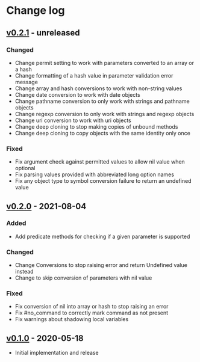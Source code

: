 # Change log

## [v0.2.1] - unreleased

### Changed
* Change permit setting to work with parameters converted to an array or a hash
* Change formatting of a hash value in parameter validation error message
* Change array and hash conversions to work with non-string values
* Change date conversion to work with date objects
* Change pathname conversion to only work with strings and pathname objects
* Change regexp conversion to only work with strings and regexp objects
* Change uri conversion to work with uri objects
* Change deep cloning to stop making copies of unbound methods
* Change deep cloning to copy objects with the same identity only once

### Fixed
* Fix argument check against permitted values to allow nil value when optional
* Fix parsing values provided with abbreviated long option names
* Fix any object type to symbol conversion failure to return an undefined value

## [v0.2.0] - 2021-08-04

### Added
* Add predicate methods for checking if a given parameter is supported

### Changed
* Change Conversions to stop raising error and return Undefined value instead
* Change to skip conversion of parameters with nil value

### Fixed
* Fix conversion of nil into array or hash to stop raising an error
* Fix #no_command to correctly mark command as not present
* Fix warnings about shadowing local variables

## [v0.1.0] - 2020-05-18

* Initial implementation and release

[v0.2.1]: https://github.com/piotrmurach/tty-option/compare/v0.2.0...v0.2.1
[v0.2.0]: https://github.com/piotrmurach/tty-option/compare/v0.1.0...v0.2.0
[v0.1.0]: https://github.com/piotrmurach/tty-option/compare/95179f0...v0.1.0

